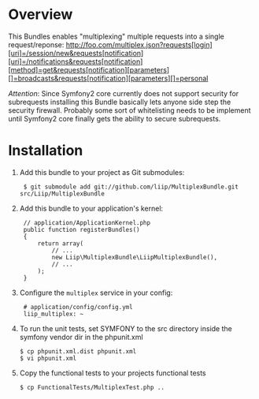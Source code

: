 Overview
========

This Bundles enables "multiplexing" multiple requests into a single request/reponse:
http://foo.com/multiplex.json?requests[login][uri]=/session/new&requests[notification][uri]=/notifications&requests[notification][method]=get&requests[notification][parameters][]=broadcasts&requests[notification][parameters][]=personal

*Attention*:
Since Symfony2 core currently does not support security for subrequests installing this Bundle
basically lets anyone side step the security firewall. Probably some sort of whitelisting
needs to be implement until Symfony2 core finally gets the ability to secure subrequests.

Installation
============

  1. Add this bundle to your project as Git submodules:

          $ git submodule add git://github.com/liip/MultiplexBundle.git src/Liip/MultiplexBundle

  2. Add this bundle to your application's kernel:

          // application/ApplicationKernel.php
          public function registerBundles()
          {
              return array(
                  // ...
                  new Liip\MultiplexBundle\LiipMultiplexBundle(),
                  // ...
              );
          }

  3. Configure the `multiplex` service in your config:

          # application/config/config.yml
          liip_multiplex: ~

  4. To run the unit tests, set SYMFONY to the src directory inside the symfony vendor dir in the phpunit.xml

         $ cp phpunit.xml.dist phpunit.xml
         $ vi phpunit.xml

  5. Copy the functional tests to your projects functional tests

         $ cp FunctionalTests/MultiplexTest.php ..
